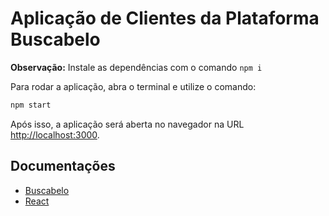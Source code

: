# Aplicação de Clientes da Plataforma Buscabelo

**Observação:** Instale as dependências com o comando `npm i`

Para rodar a aplicação, abra o terminal e utilize o comando:

```bash
npm start
```

Após isso, a aplicação será aberta no navegador na URL [http://localhost:3000](http://localhost:3000).

## Documentações

- [Buscabelo](https://gitlab.devops.ifrn.edu.br/tads.cnat/pdsdistribuido/2021.1/buscabelo/buscabelo-general)
- [React](https://reactjs.org/)
